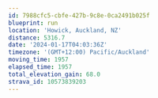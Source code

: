 ```yaml
---
id: 7988cfc5-cbfe-427b-9c8e-0ca2491b025f
blueprint: run
location: 'Howick, Auckland, NZ'
distance: 5316.7
date: '2024-01-17T04:03:36Z'
timezone: '(GMT+12:00) Pacific/Auckland'
moving_time: 1957
elapsed_time: 1957
total_elevation_gain: 68.0
strava_id: 10573839203
---
```

